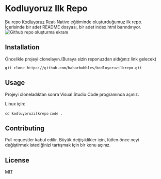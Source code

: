 # Kodluyoruz Ilk Repo
Bu repo [Kodluyoruz](https://kodluyoruz.org/) Reat-Native eğitiminde oluşturduğumuz ilk repo. İçerisinde bir adet README dosyası, bir adet index.html barındırıyor.
![Github repo oluşturma ekranı](/home/pictures/readme.png)

## Installation
Öncelikle projeyi clonelayın.(Buraya sizin reponuzdan aldığınız link gelecek)

`git clone https://github.com/baharbubbles/kodluyoruzilkrepo.git`

## Usage 
Projeyi cloneladıktan sonra Visual Studio Code programında açınız.

Linux için:

`cd kodluyoruzilkrepo`
`code .`

## Contributing
Pull requestler kabul edilir. Büyük değişiklikler için, lütfen önce neyi değiştirmek istediğinizi tartışmak için bir konu açınız.

## License
[MIT](https://choosealicense.com/licenses/mit/)

